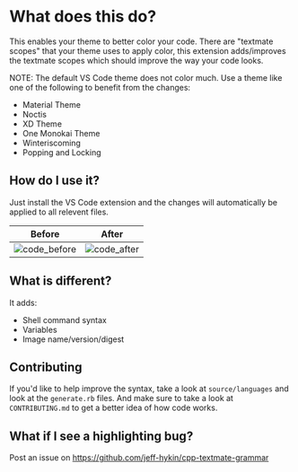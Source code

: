 # What does this do?
This enables your theme to better color your code. There are "textmate scopes" that your theme uses to apply color, this extension adds/improves the textmate scopes which should improve the way your code looks.

NOTE: The default VS Code theme does not color much. Use a theme like one of the following to benefit from the changes:
- Material Theme
- Noctis
- XD Theme
- One Monokai Theme
- Winteriscoming
- Popping and Locking

## How do I use it?
Just install the VS Code extension and the changes will automatically be applied to all relevent files.

Before                     | After
:-------------------------:|:-------------------------:
![code_before](https://user-images.githubusercontent.com/17692058/60419625-5d631c00-9bab-11e9-9465-2c2b0f37a54b.png) |![code_after](https://user-images.githubusercontent.com/17692058/60419650-694ede00-9bab-11e9-820c-8650ec758dc0.png)


## What is different?

It adds:
- Shell command syntax
- Variables
- Image name/version/digest

## Contributing
If you'd like to help improve the syntax, take a look at `source/languages` and look at the `generate.rb` files. And make sure to take a look at `CONTRIBUTING.md` to get a better idea of how code works.

## What if I see a highlighting bug?
Post an issue on https://github.com/jeff-hykin/cpp-textmate-grammar